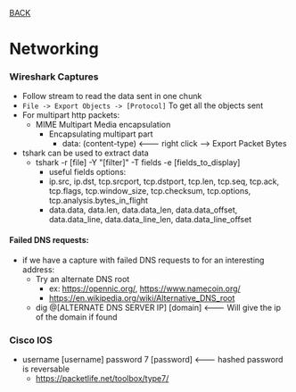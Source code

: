 [BACK](../README.md)
# Networking

### Wireshark Captures
    
- Follow stream to read the data sent in one chunk
- `File -> Export Objects -> [Protocol]` To get all the objects sent 
- For multipart http packets:
  - MIME Multipart Media encapsulation
    - Encapsulating multipart part
      - data: (content-type) <--- right click --> Export Packet Bytes
- tshark can be used to extract data
  - tshark -r [file] -Y "[filter]" -T fields -e [fields_to_display]
    - useful fields options:
    - ip.src, ip.dst, tcp.srcport, tcp.dstport, tcp.len, tcp.seq, tcp.ack, tcp.flags, tcp.window_size, tcp.checksum, tcp.options, tcp.analysis.bytes_in_flight
    - data.data, data.len, data.data_len, data.data_offset, data.data_line, data.data_line_len, data.data_line_offset

#### Failed DNS requests:
- if we have a capture with failed DNS requests to for an interesting address:
  - Try an alternate DNS root
    - ex: https://opennic.org/, https://www.namecoin.org/ 
    - https://en.wikipedia.org/wiki/Alternative_DNS_root
  - dig @[ALTERNATE DNS SERVER IP] [domain] <--- Will give the ip of the domain if found
### Cisco IOS

- username [username] password 7 [password] <--- hashed password is reversable
  - https://packetlife.net/toolbox/type7/ 
